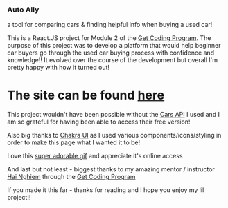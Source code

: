 ### Auto Ally
a tool for comparing cars & finding helpful info when buying a used car! 

This is a React.JS project for Module 2 of the [Get Coding Program](https://www.getcoding.ca/).  The purpose of this project was to develop a platform that would help beginner car buyers go through the used car buying process with confidence and knowledge!! It evolved over the course of the development but overall I'm pretty happy with how it turned out! 

# The site can be found [here](https://jackiebarry.github.io/car-project/)

This project wouldn't have been possible without the [Cars API](https://rapidapi.com/hub) I used and I am so grateful for having been able to access their free version! 

Also big thanks to [Chakra UI](https://v2.chakra-ui.com/) as I used various components/icons/styling in order to make this page what I wanted it to be!

Love this [super adorable gif](https://dribbble.com/shots/4339853-Car-Loader) and appreciate it's online access 

And last but not least - biggest thanks to my amazing mentor / instructor [Hai Nghiem](https://www.linkedin.com/in/haiphunghiem/) through the [Get Coding Program](https://www.getcoding.ca/) 

If you made it this far - thanks for reading and I hope you enjoy my lil project!!
